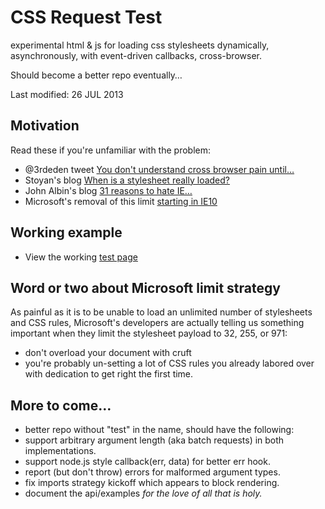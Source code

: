 CSS Request Test
================

experimental html &amp; js for loading css stylesheets dynamically, asynchronously, with event-driven 
callbacks, cross-browser.

Should become a better repo eventually&hellip;

Last modified: 26 JUL 2013

Motivation
----------

Read these if you're unfamiliar with the problem:

+ @3rdeden tweet [You don&#39;t understand cross browser pain until&hellip;](https://twitter.com/3rdEden/statuses/358669103973675009)
+ Stoyan's blog [When is a stylesheet really loaded?](http://www.phpied.com/when-is-a-stylesheet-really-loaded/)
+ John Albin's blog [31 reasons to hate IE&hellip;](http://john.albin.net/css/ie-stylesheets-not-loading)
+ Microsoft&#39;s removal of this limit [starting in IE10](http://msdn.microsoft.com/en-us/library/ie/hh920762.aspx)

Working example
---------------

+ View the working [test page](http://rawgithub.com/dfkaye/css-request-test/master/index.html)

Word or two about Microsoft limit strategy
------------------------------------------

As painful as it is to be unable to load an unlimited number of stylesheets and CSS rules, Microsoft's developers 
are actually telling us something important when they limit the stylesheet payload to 32, 255, or 971:

+ don't overload your document with cruft
+ you're probably un-setting a lot of CSS rules you already labored over with dedication to get right the first time.


More to come&hellip;
--------------------

+ better repo without "test" in the name, should have the following:
+ support arbitrary argument length (aka batch requests) in both implementations.
+ support node.js style callback(err, data) for better err hook.
+ report (but don't throw) errors for malformed argument types.
+ fix imports strategy kickoff which appears to block rendering.
+ document the api/examples *for the love of all that is holy.*
